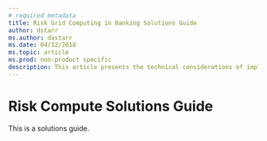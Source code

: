 ```yaml
---
# required metadata
title: Risk Grid Computing in Banking Solutions Guide 
author: dstarr
ms.author: dastarr
ms.date: 04/12/2018
ms.topic: article
ms.prod: non-product specific
description: This article presents the technical considerations of implementing Risk Compute in Banking on Azure
---
```

# Risk Compute Solutions Guide

This is a solutions guide.